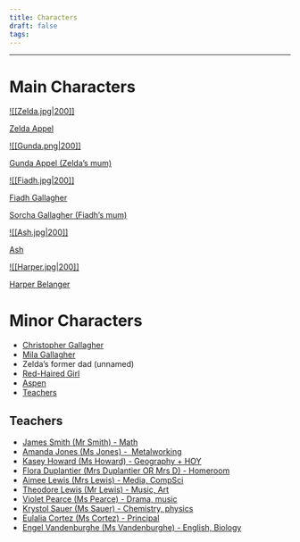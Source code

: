```yaml
---
title: Characters
draft: false
tags:
---
```

<hr>

# Main Characters

[![[Zelda.jpg|200]]](Zelda%20Appel.md)

 [Zelda Appel](Zelda%20Appel.md)


[![[Gunda.png|200]]](Gunda%20Appel.md)

[Gunda Appel (Zelda’s mum)](Gunda%20Appel.md)


[![[Fiadh.jpg|200]]](Fiadh%20Gallagher.md)

[Fiadh Gallagher](Fiadh%20Gallagher.md)


[Sorcha Gallagher (Fiadh’s mum)](Sorcha%20Gallagher.md)

[![[Ash.jpg|200]]](Ash.md)

[Ash](Ash.md)


[![[Harper.jpg|200]]](Harper%20Belanger.md)

[Harper Belanger](<Harper Belanger.md>)


# Minor Characters
- [Christopher Gallagher](Christopher%20Gallagher.md)
- [Mila Gallagher](Mila%20Gallagher.md)
- Zelda’s former dad (unnamed)
- [Red-Haired Girl](Red-Haired%20Girl.md)
- [Aspen](Aspen.md)
- [Teachers](Teachers.md)

## Teachers
- [James Smith (Mr Smith) - Math](James%20Smith.md)
- [Amanda Jones (Ms Jones) -  Metalworking](Amanda%20Jones.md)
- [Kasey Howard (Ms Howard) - Geography + HOY](Kasey%20Howard.md)
- [Flora Duplantier (Mrs Duplantier OR Mrs D) - Homeroom](Flora%20Duplantier.md)
- [Aimee Lewis (Mrs Lewis) - Media, CompSci](Aimee%20Lewis.md)
- [Theodore Lewis (Mr Lewis) - Music, Art](Theodore%20Lewis.md)
- [Violet Pearce (Ms Pearce) - Drama, music](Violet%20Pearce.md)
- [Krystol Sauer (Ms Sauer) - Chemistry, physics](Krystol%20Sauer.md)
- [Eulalia Cortez (Ms Cortez) - Principal](Eulalia%20Cortez.md)
- [Engel Vandenburghe (Ms Vandenburghe) - English, Biology](Engel%20Vandenburghe.md)
